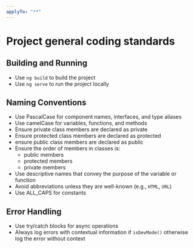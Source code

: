 ```yaml
---
applyTo: "**"
---
```


# Project general coding standards

## Building and Running

-   Use `ng build` to build the project
-   Use `ng serve` to run the project locally

## Naming Conventions

-   Use PascalCase for component names, interfaces, and type aliases
-   Use camelCase for variables, functions, and methods
-   Ensure private class members are declared as private
-   Ensure protected class members are declared as protected
-   ensure public class members are declared as public
-   Ensure the order of members in classes is:
    -   public members
    -   protected members
    -   private members
-   Use descriptive names that convey the purpose of the variable or function
-   Avoid abbreviations unless they are well-known (e.g., `HTML`, `URL`)
-   Use ALL_CAPS for constants

## Error Handling

-   Use try/catch blocks for async operations
-   Always log errors with contextual information if `isDevMode()` otherwise log the error without context
